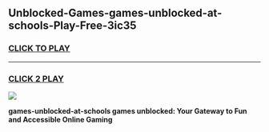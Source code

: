 
## Unblocked-Games-games-unblocked-at-schools-Play-Free-3ic35
<h3>
<a href="https://premium76.site?title=games-unblocked-at-schools&ref=17A">CLICK TO PLAY</a></h3>
<hr>

<h3>
<a href="https://premium76.site?title=games-unblocked-at-schools&ref=17A">CLICK 2 PLAY</a>
  
</h3>

<a href="https://premium76.site?title=games-unblocked-at-schools&ref=17A"><img src="https://clearcache.store/games.png"></a>


**games-unblocked-at-schools games unblocked: Your Gateway to Fun and Accessible Online Gaming**

